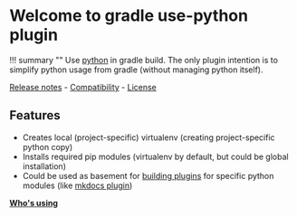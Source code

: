 # Welcome to gradle use-python plugin

!!! summary ""
    Use [python](https://www.python.org/) in gradle build. The only plugin intention is to simplify python usage from gradle (without managing python itself).

[Release notes](about/history.md) - [Compatibility](about/compatibility.md) - [License](about/license.md)

## Features

* Creates local (project-specific) virtualenv (creating project-specific python copy)
* Installs required pip modules (virtualenv by default, but could be global installation)
* Could be used as basement for [building plugins](guide/plugindev.md) for specific python modules (like
  [mkdocs plugin](https://github.com/xvik/gradle-mkdocs-plugin))  

**[Who's using](https://github.com/xvik/gradle-use-python-plugin/discussions/18)**
 